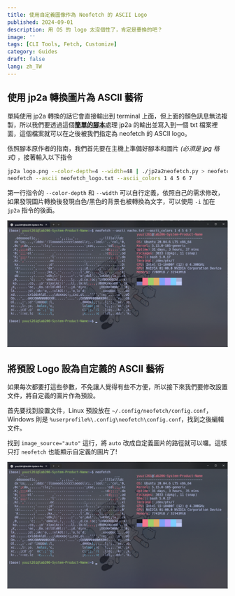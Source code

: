 ```yaml
---
title: 使用自定義圖像作為 Neofetch 的 ASCII Logo
published: 2024-09-01
description: 用 OS 的 logo 太沒個性了，肯定是要換的吧？
image: ''
tags: [CLI Tools, Fetch, Customize]
category: Guides
draft: false 
lang: zh_TW
---
```


## 使用 jp2a 轉換圖片為 ASCII 藝術

單純使用 jp2a 轉換的話它會直接輸出到 terminal 上面，但上面的顏色訊息無法複製，所以我們要透過這個[**簡單的腳本**](https://gist.github.com/OpenBagTwo/54f209cbe8abbd04b9d5b0b880b6a8a2)處理 jp2a 的輸出並寫入到一個 txt 檔案裡面，這個檔案就可以在之後被我們指定為 neofetch 的 ASCII logo。

依照腳本原作者的指南，我們首先要在主機上準備好腳本和圖片 _(必須是 jpg 格式)_ ，接著輸入以下指令

```bash
jp2a logo.png --color-depth=4 --width=48 | ./jp2a2neofetch.py > neofetch_logo.txt
neofetch --ascii neofetch_logo.txt --ascii_colors 1 4 5 6 7
```

第一行指令的 `--color-depth` 和 `--width` 可以自行定義，依照自己的需求修改，如果發現圖片轉換後發現白色/黑色的背景也被轉換為文字，可以使用 `-i` 加在 `jp2a` 指令的後面。

![](1.png)

## 將預設 Logo 設為自定義的 ASCII 藝術

如果每次都要打這些參數，不免讓人覺得有些不方便，所以接下來我們要修改設置文件，將自定義的圖片作為預設。

首先要找到設置文件，Linux 預設放在 `~/.config/neofetch/config.conf`，Windows 則是 `%userprofile%\.config\neofetch\config.conf`，找到之後編輯文件。

找到 `image_source="auto"` 這行，將 `auto` 改成自定義圖片的路徑就可以囉。這樣只打 `neofetch` 也能顯示自定義的圖片了!

![](2.png)
